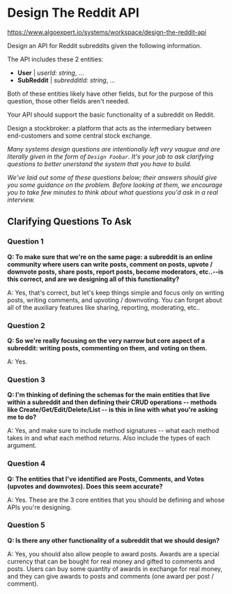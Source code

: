 # Design The Reddit API

https://www.algoexpert.io/systems/workspace/design-the-reddit-api

Design an API for Reddit subreddits given the following information.

The API includes these 2 entities:

- **User** | *userId: string*, ...
- **SubReddit** | *subredditId: string*, ...

Both of these entities likely have other fields, but for the purpose of this question, those other fields aren't needed.

Your API should support the basic functionality of a subreddit on Reddit.

Design a stockbroker: a platform that acts as the intermediary between end-customers and some central stock exchange.

*Many systems design questions are intentionally left very vaugue and are literally given in the form of `Design Foobar`. It's your job to ask clarifying questions to better unerstand the system that you have to build.*

*We've laid out some of these questions below; their answers should give you some guidance on the problem. Before looking at them, we encourage you to take few minutes to think about what questions you'd ask in a real interview.*

## Clarifying Questions To Ask


### Question 1
**Q: To make sure that we're on the same page: a subreddit is an online community where users can write posts, comment on posts, upvote / downvote posts, share posts, report posts, become moderators, etc..--is this correct, and are we designing all of this functionality?**

A: Yes, that's correct, but let's keep things simple and focus only on writing posts, writing comments, and upvoting / downvoting. You can forget about all of the auxiliary features like sharing, reporting, moderating, etc..

### Question 2
**Q: So we're really focusing on the very narrow but core aspect of a subreddit: writing posts, commenting on them, and voting on them.**

A: Yes.

### Question 3
**Q: I'm thinking of defining the schemas for the main entities that live within a subreddit and then defining their CRUD operations -- methods like Create/Get/Edit/Delete/List<Entity> -- is this in line with what you're asking me to do?**

A: Yes, and make sure to include method signatures -- what each method takes in and what each method returns. Also include the types of each argument.

### Question 4
**Q: The entities that I've identified are Posts, Comments, and Votes (upvotes and downvotes). Does this seem accurate?**

A: Yes. These are the 3 core entities that you should be defining and whose APIs you're designing.

### Question 5
**Q: Is there any other functionality of a subreddit that we should design?**

A: Yes, you should also allow people to award posts. Awards are a special currency that can be bought for real money and gifted to comments and posts. Users can buy some quantity of awards in exchange for real money, and they can give awards to posts and comments (one award per post / comment).